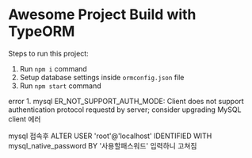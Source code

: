 # Awesome Project Build with TypeORM

Steps to run this project:

1. Run `npm i` command
2. Setup database settings inside `ormconfig.json` file
3. Run `npm start` command

error 1.
mysql ER_NOT_SUPPORT_AUTH_MODE: Client does not support authentication protocol requestd by server; consider upgrading MySQL client 에러

mysql 접속후
ALTER USER 'root'@'localhost' IDENTIFIED WITH mysql_native_password BY '사용할패스워드'
입력하니 고쳐짐